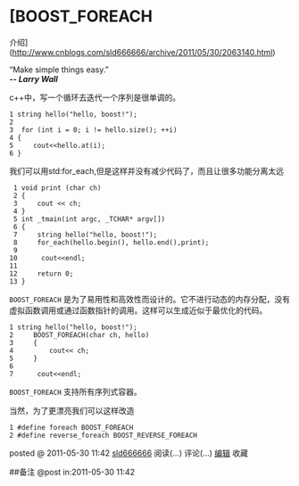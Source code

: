 #  [BOOST_FOREACH
介绍](http://www.cnblogs.com/sld666666/archive/2011/05/30/2063140.html)

“Make simple things easy.”  
**_\-- Larry Wall_**

c++中，写一个循环去迭代一个序列是很单调的。

    1 string hello("hello, boost!");  
    2   
    3  for (int i = 0; i != hello.size(); ++i)   
    4 {   
    5     cout<<hello.at(i);   
    6 }

我们可以用std:for_each,但是这样并没有减少代码了，而且让很多功能分离太远

     1 void print (char ch)   
     2 {   
     3     cout << ch;   
     4 }   
     5 int _tmain(int argc, _TCHAR* argv[])   
     6 {   
     7     string hello("hello, boost!");   
     8     for_each(hello.begin(), hello.end(),print);  
     9   
    10      cout<<endl;  
    11   
    12     return 0;   
    13 }

`BOOST_FOREACH` 是为了易用性和高效性而设计的。它不进行动态的内存分配，没有虚拟函数调用或通过函数指针的调用。这样可以生成近似于最优化的代码。

    1 string hello("hello, boost!");   
    2     BOOST_FOREACH(char ch, hello)   
    3     {   
    4         cout<< ch;   
    5     }  
    6   
    7      cout<<endl;

`BOOST_FOREACH` 支持所有序列式容器。

当然，为了更漂亮我们可以这样改造

    1 #define foreach BOOST_FOREACH  
    2 #define reverse_foreach BOOST_REVERSE_FOREACH

  

posted @ 2011-05-30 11:42 [sld666666](http://www.cnblogs.com/sld666666/)
阅读(...) 评论(...) [编辑](https://i.cnblogs.com/EditPosts.aspx?postid=2063140) 收藏

##备注 
 @post in:2011-05-30 11:42